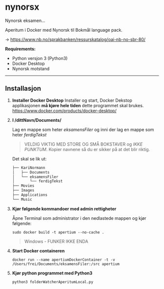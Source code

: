 # nynorsx

Nynorsk eksamen...

Aperitum i Docker med Nynorsk til Bokmål language pack.

→ https://www.nb.no/sprakbanken/ressurskatalog/oai-nb-no-sbr-80/

**Requirements:**
- Python versjon 3 (Python3)
- Docker Desktop
- Nynorsk motstand
---
## Installasjon

1. **Installer Docker Desktop**
   Installer og start, Docker Dekstop applikasjonen **må kjøre hele tiden** dette programmet skal brukes.
    https://www.docker.com/products/docker-desktop/
3. **I /dittNavn/Documents/**

    Lag en mappe som heter *eksamensFiler* og inni der lag en mappe som heter *ferdigTekst*
     > VELDIG VIKTIG MED STORE OG SMÅ BOKSTAVER og _IKKE PUNKTUM_. Kopier navnene så du er sikker på at det blir riktig.

    Det skal se lik ut:
    ```markdown
    ├── KariNormann
    │   ├── Documents
    │   └── eksamensFiler
    │       └── ferdigTekst
    ├── Movies
    ├── Images
    ├── Applications
    └── Music
    ```

4. **Kjør følgende kommandoer med admin rettigheter**

    Åpne Terminal som administrator i den nedlastede mappen og kjør følgende:

    ```shell
    sudo docker build -t apertium --no-cache .
    ```
    > Windows - FUNKER IKKE ENDA

5. **Start Docker containeren**

    ```shell
    docker run --name apertiumDockerContainer -t -v /Users/frei/Documents/eksamensFiler:/src apertium
    ```

6. **Kjør python programmet med Python3**

    ```shell
    python3 folderWatcherAperitumLocal.py
    ```

